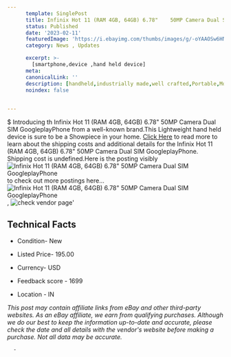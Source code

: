 ```yaml
---
      template: SinglePost
      title: Infinix Hot 11 (RAM 4GB, 64GB) 6.78"    50MP Camera Dual SIM GoogleplayPhone
      status: Published
      date: '2023-02-11'
      featuredImage: 'https://i.ebayimg.com/thumbs/images/g/-oYAAOSw6HNhSGY0/s-l225.jpg'
      category: News , Updates

      excerpt: >-
        [smartphone,device ,hand held device]
      meta:
      canonicalLink: ''
      description: [handheld,industrially made,well crafted,Portable,Mobile,Compact,Convenient,Lightweight,Maneuverable,Man-portable,Miniature,Carriable,Hand-held,Light,Holdable,Transportable,Mobile device,Pocket-sized,On-the-go,Wireless,Cordless,Compact size,Convenient size, smartphone,device ,hand held device]
      noindex: false
      

---
```

$
      Introducing th Infinix Hot 11 (RAM 4GB, 64GB) 6.78"    50MP Camera Dual SIM GoogleplayPhone from a well-known brand.This Lightweight hand held device is sure to be a Showpiece in your home. [Click Here](https://www.ebay.com/itm/174946721386?hash=item28bba31e6a%3Ag%3A-oYAAOSw6HNhSGY0&mkevt=1&mkcid=1&mkrid=711-53200-19255-0&campid=%253CePNCampaignId%253E&customid=%253CreferenceId%253E&toolid=10049) to read more to learn about the shipping costs and additional details for the Infinix Hot 11 (RAM 4GB, 64GB) 6.78"    50MP Camera Dual SIM GoogleplayPhone. Shipping cost is undefined.Here is the posting visibly ![Infinix Hot 11 (RAM 4GB, 64GB) 6.78"    50MP Camera Dual SIM GoogleplayPhone](https://i.ebayimg.com/thumbs/images/g/-oYAAOSw6HNhSGY0/s-l225.jpg) to check out more postings here... ![Infinix Hot 11 (RAM 4GB, 64GB) 6.78"    50MP Camera Dual SIM GoogleplayPhone](https://i.ebayimg.com/images/g/-oYAAOSw6HNhSGY0/s-l960.jpg), ![check vendor page](https://origin-galleryplus.ebayimg.com/ws/web/174946721386_2_0_1/225x225.jpg,https://origin-galleryplus.ebayimg.com/ws/web/174946721386_3_0_1/225x225.jpg,https://origin-galleryplus.ebayimg.com/ws/web/174946721386_4_0_1/225x225.jpg,https://origin-galleryplus.ebayimg.com/ws/web/174946721386_5_0_1/225x225.jpg,https://origin-galleryplus.ebayimg.com/ws/web/174946721386_6_0_1/225x225.jpg,https://origin-galleryplus.ebayimg.com/ws/web/174946721386_7_0_1/225x225.jpg,https://origin-galleryplus.ebayimg.com/ws/web/174946721386_8_0_1/225x225.jpg,https://origin-galleryplus.ebayimg.com/ws/web/174946721386_9_0_1/225x225.jpg,https://origin-galleryplus.ebayimg.com/ws/web/174946721386_10_0_1/225x225.jpg,https://origin-galleryplus.ebayimg.com/ws/web/174946721386_11_0_1/225x225.jpg,https://origin-galleryplus.ebayimg.com/ws/web/174946721386_12_0_1/225x225.jpg)'

      

 ## Technical Facts 



     
      

 - Condition- New 


      

 - Listed Price- 195.00 


      

 - Currency- USD 


      

 - Feedback score - 1699 


      

 - Location - IN 


      
      

 *_This post may contain affiliate links from eBay and other third-party websites. As an eBay affiliate, we earn from qualifying purchases. Although we do our best to keep the information up-to-date and accurate, please check the date and all details with the vendor's website before making a purchase. Not all data may be accurate._*




      -

